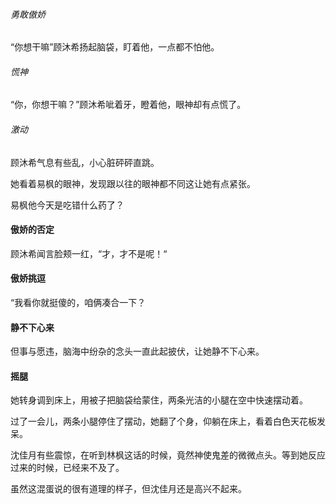###### 勇敢傲娇

“你想干嘛”顾沐希扬起脑袋，盯着他，一点都不怕他。

###### 慌神

“你，你想干嘛？”顾沐希呲着牙，瞪着他，眼神却有点慌了。

###### 激动

顾沐希气息有些乱，小心脏砰砰直跳。

她看着易枫的眼神，发现跟以往的眼神都不同这让她有点紧张。

易枫他今天是吃错什么药了？

#### 傲娇的否定

顾沐希闻言脸颊一红，“才，才不是呢！“

#### 傲娇挑逗

“我看你就挺傻的，咱俩凑合一下？

#### 静不下心来

但事与愿违，脑海中纷杂的念头一直此起披伏，让她静不下心来。

#### 摇腿

她转身调到床上，用被子把脑袋给蒙住，两条光洁的小腿在空中快速摆动着。

过了一会儿，两条小腿停住了摆动，她翻了个身，仰躺在床上，看着白色天花板发呆。


沈佳月有些震惊，在听到林枫这话的时候，竟然神使鬼差的微微点头。等到她反应过来的时候，已经来不及了。

虽然这混蛋说的很有道理的样子，但沈佳月还是高兴不起来。
